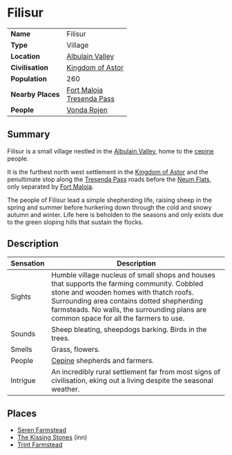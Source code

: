 # Filisur

|||
| --- | --- |
| **Name** | Filisur | place.4
| **Type** | Village |
| **Location** | [Albulain Valley](../../topography/valleys-plains-deserts/albulain-valley.md) |
| **Civilisation** | [Kingdom of Astor](../../../civilisations/kingdom-of-astor/kingdom-of-astor.md) |
| **Population** | 260 |
| **Nearby Places** | [Fort Maloja](../forts/fort-maloja.md)<br>[Tresenda Pass](../../roads/tresenda-pass.md) |
| **People** | [Vonda Rojen](../../../characters/vonda-rojen.md) |

## Summary

Filisur is a small village nestled in the [Albulain Valley](../../topography/valleys-plains-deserts/albulain-valley.md), home to the [cepine](../../../lineages/cepine.md) people.

It is the furthest north west settlement in the [Kingdom of Astor](../../../civilisations/kingdom-of-astor/kingdom-of-astor.md) and the penultimate stop along the [Tresenda Pass](../../roads/tresenda-pass.md) roads before the [Neum Flats](../../topography/valleys-plains-deserts/neum-flats.md), only separated by [Fort Maloja](../forts/fort-maloja.md).

The people of Filisur lead a simple shepherding life, raising sheep in the spring and summer before hunkering down through the cold and snowy autumn and winter. Life here is beholden to the seasons and only exists due to the green sloping hills that sustain the flocks.

## Description

| Sensation | Description |
| ---- | --- |
| Sights | Humble village nucleus of small shops and houses that supports the farming community. Cobbled stone and wooden homes with thatch roofs.<br>Surrounding area contains dotted shepherding farmsteads. No walls, the surrounding plans are common space for all the farmers to use.  |
| Sounds | Sheep bleating, sheepdogs barking. Birds in the trees. |
| Smells | Grass, flowers. |
| People | [Cepine](../../../lineages/cepine.md) shepherds and farmers. |
| Intrigue | An incredibly rural settlement far from most signs of civilisation, eking out a living despite the seasonal weather. |

## Places

- [Seren Farmstead](../../buildings/houses/seren-farmstead.md)
- [The Kissing Stones](../../buildings/inns-taverns/the-kissing-stones.md) (inn)
- [Trint Farmstead](../../buildings/houses/trint-farmstead.md)
